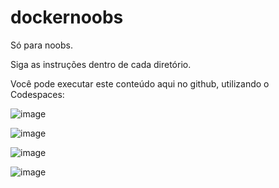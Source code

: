 # dockernoobs

Só para noobs.

Siga as instruções dentro de cada diretório.

Você pode executar este conteúdo aqui no github, utilizando o Codespaces:

![image](https://github.com/mantenedor/dockernoobs/assets/5191875/4ff3a537-d87a-402f-9fca-d2a6e9e3dda2)

![image](https://github.com/mantenedor/dockernoobs/assets/5191875/61e82d55-3366-4cec-bdfa-7296d9b65145)

![image](https://github.com/mantenedor/dockernoobs/assets/5191875/caa2353a-f073-4926-9394-5d855538bd85)

![image](https://github.com/mantenedor/dockernoobs/assets/5191875/f7e42b73-f2bd-478d-8d55-1e9d415e0296)
